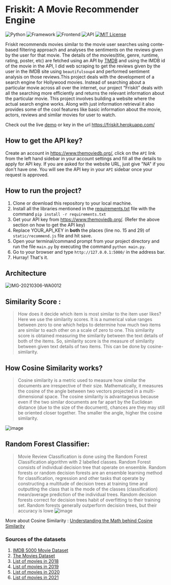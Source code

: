 # Friskit: A Movie Recommender Engine 

![Python](https://img.shields.io/badge/Python-3.8-blueviolet)
![Framework](https://img.shields.io/badge/Framework-Flask-red)
![Frontend](https://img.shields.io/badge/Frontend-HTML/CSS/JS-green)
![API](https://img.shields.io/badge/API-TMDB-fcba03)
[![MIT License](https://img.shields.io/badge/license-MIT-blue.svg?style=flat)](https://github.com/Manimaran-SM/Friskit_Movie_Recommender_Engine/blob/master/LICENSE)

Friskit recommends movies similar to the movie user searches using conte-based filtering approach and analyses the sentiments on the reviews given by the user for that movie.
The details of the movies(title, genre, runtime, rating, poster, etc) are fetched using an API by [TMDB](https://www.themoviedb.org/documentation/api) and using the IMDB id of the movie in the API, I did web scraping to get the reviews given by the user in the IMDB site using `beautifulsoup4` and performed sentiment analysis on those reviews.This project deals with the development of a search engine for Hollywood movies. Instead of searching about a particular movie across all over the internet, our project “Friskit” deals with all the searching more efficiently and returns the relevant information about the particular movie. This project involves building a website where the actual search engine works. Along with just information retrieval it also provides some of the cool features like basic information about the movie, actors, reviews and similar movies for user to watch.

Check out the live [demo](https://friskit.herokuapp.com/)
or key in the url https://friskit.herokuapp.com/

## How to get the API key?

Create an account in https://www.themoviedb.org/, click on the `API` link from the left hand sidebar in your account settings and fill all the details to apply for API key. If you are asked for the website URL, just give "NA" if you don't have one. You will see the API key in your `API` sidebar once your request is approved.

## How to run the project?

1. Clone or download this repository to your local machine.
2. Install all the libraries mentioned in the [requirements.txt](https://github.com/Manimaran-SM/Friskit_Movie_Recommender_Engine/blob/master/requirements.txt) file with the command `pip install -r requirements.txt`
3. Get your API key from https://www.themoviedb.org/. (Refer the above section on how to get the API key)
3. Replace YOUR_API_KEY in **both** the places (line no. 15 and 29) of `static/recommend.js` file and hit save.
4. Open your terminal/command prompt from your project directory and run the file `main.py` by executing the command `python main.py`.
5. Go to your browser and type `http://127.0.0.1:5000/` in the address bar.
6. Hurray! That's it.

## Architecture

![IMG-20210306-WA0012](https://user-images.githubusercontent.com/36665975/110212434-597bb700-7ec1-11eb-9ffa-7ac319e33123.jpg)

## Similarity Score :
   > How does it decide which item is most similar to the item user likes? Here we use the similarity scores.
   > It is a numerical value ranges between zero to one which helps to determine how much two items are similar to each other on a scale of zero to one. This similarity score is obtained measuring the similarity between the text details of both of the items. So, similarity score is the measure of similarity between given text details of two items. This can be done by cosine-similarity.
   
## How Cosine Similarity works?
   > Cosine similarity is a metric used to measure how similar the documents are irrespective of their size. Mathematically, it measures the cosine of the angle between two vectors projected in a multi-dimensional space. The cosine similarity is advantageous because even if the two similar documents are far apart by the Euclidean distance (due to the size of the document), chances are they may still be oriented closer together. The smaller the angle, higher the cosine similarity.

![image](https://user-images.githubusercontent.com/36665975/70401457-a7530680-1a55-11ea-9158-97d4e8515ca4.png)

## Random Forest Classifier:
   > Movie Review Classification is done using the Random Forest Classification algorithm with 2 labelled classes.
   > Random Forest consists of individual decision tree that operate on ensemble. Random forests or random decision forests are an ensemble learning method for classification, regression and other tasks that operate by constructing a multitude of decision trees at training time and outputting the class that is the mode of the classes (classification) mean/average prediction of the individual trees. Random decision forests correct for decision trees habit of overfitting to their training set. Random forests generally outperform decision trees, but their accuracy is lowe
![image](https://www.spotx.tv/wp-content/uploads/Figure-1-Random-Forest-Decision-Tree.png)
  
More about Cosine Similarity : [Understanding the Math behind Cosine Similarity](https://www.machinelearningplus.com/nlp/cosine-similarity/)
### Sources of the datasets 

1. [IMDB 5000 Movie Dataset](https://www.kaggle.com/carolzhangdc/imdb-5000-movie-dataset)
2. [The Movies Dataset](https://www.kaggle.com/rounakbanik/the-movies-dataset)
3. [List of movies in 2018](https://en.wikipedia.org/wiki/List_of_American_films_of_2018)
4. [List of movies in 2019](https://en.wikipedia.org/wiki/List_of_American_films_of_2019)
5. [List of movies in 2020](https://en.wikipedia.org/wiki/List_of_American_films_of_2020)
6. [List of movies in 2021](https://en.wikipedia.org/wiki/List_of_American_films_of_2021)

